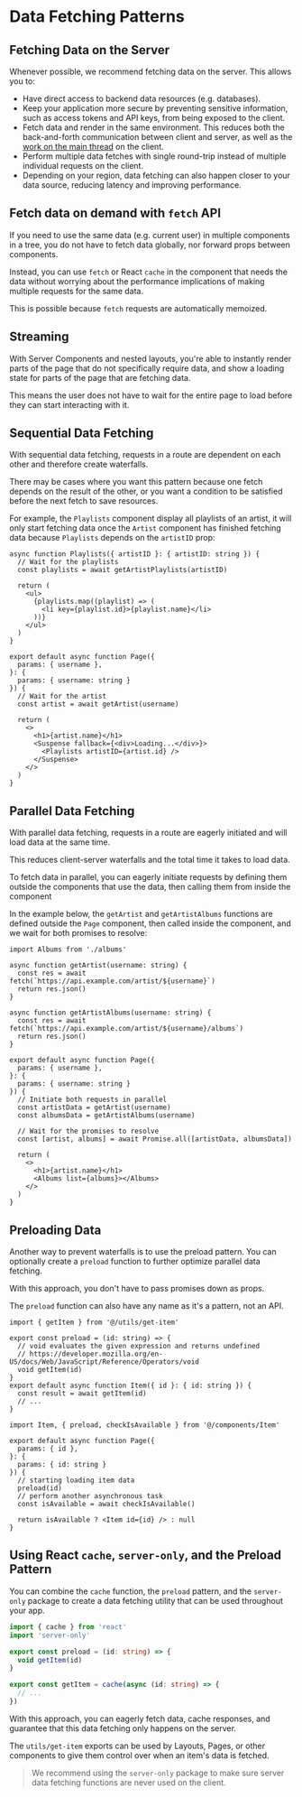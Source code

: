 # Data Fetching Patterns

## Fetching Data on the Server

Whenever possible, we recommend fetching data on the server. This allows you to:

- Have direct access to backend data resources (e.g. databases).
- Keep your application more secure by preventing sensitive information, such as access tokens and API keys, from being exposed to the client.
- Fetch data and render in the same environment. This reduces both the back-and-forth communication between client and server, as well as the [work on the main thread](https://vercel.com/blog/how-react-18-improves-application-performance) on the client.
- Perform multiple data fetches with single round-trip instead of multiple individual requests on the client.
- Depending on your region, data fetching can also happen closer to your data source, reducing latency and improving performance.


## Fetch data on demand with `fetch` API

If you need to use the same data (e.g. current user) in multiple components in a tree, you do not have to fetch data globally, nor forward props between components.

Instead, you can use `fetch` or React `cache` in the component that needs the data without worrying about the performance implications of making multiple requests for the same data.

This is possible because `fetch` requests are automatically memoized.


## Streaming

With Server Components and nested layouts, you're able to instantly render parts of the page that do not specifically require data, and show a loading state for parts of the page that are fetching data.

This means the user does not have to wait for the entire page to load before they can start interacting with it.


## Sequential Data Fetching

With sequential data fetching, requests in a route are dependent on each other and therefore create waterfalls. 

There may be cases where you want this pattern because one fetch depends on the result of the other, or you want a condition to be satisfied before the next fetch to save resources.

For example, the `Playlists` component display all playlists of an artist, it will only start fetching data once the `Artist` component has finished fetching data because `Playlists` depends on the `artistID` prop:

```tsx filename="app/artist/page.tsx" switcher
async function Playlists({ artistID }: { artistID: string }) {
  // Wait for the playlists
  const playlists = await getArtistPlaylists(artistID)

  return (
    <ul>
      {playlists.map((playlist) => (
        <li key={playlist.id}>{playlist.name}</li>
      ))}
    </ul>
  )
}

export default async function Page({
  params: { username },
}: {
  params: { username: string }
}) {
  // Wait for the artist
  const artist = await getArtist(username)

  return (
    <>
      <h1>{artist.name}</h1>
      <Suspense fallback={<div>Loading...</div>}>
        <Playlists artistID={artist.id} />
      </Suspense>
    </>
  )
}
```


## Parallel Data Fetching

With parallel data fetching, requests in a route are eagerly initiated and will load data at the same time. 

This reduces client-server waterfalls and the total time it takes to load data.

To fetch data in parallel, you can eagerly initiate requests by defining them outside the components that use the data, then calling them from inside the component

In the example below, the `getArtist` and `getArtistAlbums` functions are defined outside the `Page` component, then called inside the component, and we wait for both promises to resolve:

```tsx filename="app/artist/[username]/page.tsx" switcher
import Albums from './albums'

async function getArtist(username: string) {
  const res = await fetch(`https://api.example.com/artist/${username}`)
  return res.json()
}

async function getArtistAlbums(username: string) {
  const res = await fetch(`https://api.example.com/artist/${username}/albums`)
  return res.json()
}

export default async function Page({
  params: { username },
}: {
  params: { username: string }
}) {
  // Initiate both requests in parallel
  const artistData = getArtist(username)
  const albumsData = getArtistAlbums(username)

  // Wait for the promises to resolve
  const [artist, albums] = await Promise.all([artistData, albumsData])

  return (
    <>
      <h1>{artist.name}</h1>
      <Albums list={albums}></Albums>
    </>
  )
}
```


## Preloading Data

Another way to prevent waterfalls is to use the preload pattern. You can optionally create a `preload` function to further optimize parallel data fetching.

With this approach, you don't have to pass promises down as props.

The `preload` function can also have any name as it's a pattern, not an API.

```tsx filename="components/Item.tsx" switcher
import { getItem } from '@/utils/get-item'

export const preload = (id: string) => {
  // void evaluates the given expression and returns undefined
  // https://developer.mozilla.org/en-US/docs/Web/JavaScript/Reference/Operators/void
  void getItem(id)
}
export default async function Item({ id }: { id: string }) {
  const result = await getItem(id)
  // ...
}
```

```tsx filename="app/item/[id]/page.tsx" switcher
import Item, { preload, checkIsAvailable } from '@/components/Item'

export default async function Page({
  params: { id },
}: {
  params: { id: string }
}) {
  // starting loading item data
  preload(id)
  // perform another asynchronous task
  const isAvailable = await checkIsAvailable()

  return isAvailable ? <Item id={id} /> : null
}
```


## Using React `cache`, `server-only`, and the Preload Pattern

You can combine the `cache` function, the `preload` pattern, and the `server-only` package to create a data fetching utility that can be used throughout your app.

```ts filename="utils/get-item.ts" switcher
import { cache } from 'react'
import 'server-only'

export const preload = (id: string) => {
  void getItem(id)
}

export const getItem = cache(async (id: string) => {
  // ...
})
```

With this approach, you can eagerly fetch data, cache responses, and guarantee that this data fetching only happens on the server.

The `utils/get-item` exports can be used by Layouts, Pages, or other components to give them control over when an item's data is fetched.

> We recommend using the `server-only` package to make sure server data fetching functions are never used on the client.